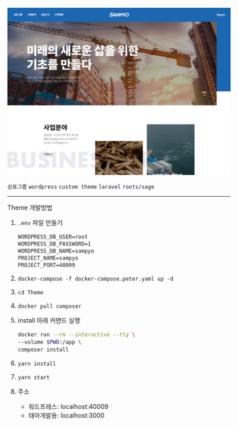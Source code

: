<p align="center" >
  <img width="560" src="./docs/preview.jpg">
</p>

`삼표그룹` `wordpress` `custom theme` `laravel` `roots/sage`

---

Theme 개발방법


1. `.env` 파일 만들기

    ```
    WORDPRESS_DB_USER=root
    WORDPRESS_DB_PASSWORD=1
    WORDPRESS_DB_NAME=sampyo
    PROJECT_NAME=sampyo
    PROJECT_PORT=40009
    ```

2. `docker-compose -f docker-compose.peter.yaml up -d`
3. `cd Theme`
4. `docker pull composer`
5. install 아래 커맨드 실행

    ```sh
    docker run --rm --interactive --tty \
    --volume $PWD:/app \
    composer install
    ```

6. `yarn install`
7. `yarn start`
8. 주소
    - 워드프레스: localhost:40009
    - 태마개발용: localhost:3000